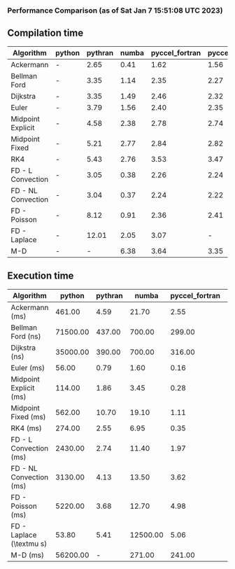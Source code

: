 ### Performance Comparison (as of Sat Jan  7 15:51:08 UTC 2023)
## Compilation time
Algorithm                 | python                    | pythran                   | numba                     | pyccel_fortran            | pyccel_c                 
------------------------- | ------------------------- | ------------------------- | ------------------------- | ------------------------- | -------------------------
Ackermann                 | -                         | 2.65                      | 0.41                      | 1.62                      | 1.56                     
Bellman Ford              | -                         | 3.35                      | 1.14                      | 2.35                      | 2.27                     
Dijkstra                  | -                         | 3.35                      | 1.49                      | 2.46                      | 2.32                     
Euler                     | -                         | 3.79                      | 1.56                      | 2.40                      | 2.35                     
Midpoint Explicit         | -                         | 4.58                      | 2.38                      | 2.78                      | 2.74                     
Midpoint Fixed            | -                         | 5.21                      | 2.77                      | 2.84                      | 2.82                     
RK4                       | -                         | 5.43                      | 2.76                      | 3.53                      | 3.47                     
FD - L Convection         | -                         | 3.05                      | 0.38                      | 2.26                      | 2.24                     
FD - NL Convection        | -                         | 3.04                      | 0.37                      | 2.24                      | 2.22                     
FD - Poisson              | -                         | 8.12                      | 0.91                      | 2.36                      | 2.41                     
FD - Laplace              | -                         | 12.01                     | 2.05                      | 3.07                      | -                        
M-D                       | -                         | -                         | 6.38                      | 3.64                      | 3.35                     

## Execution time
Algorithm                 | python                    | pythran                   | numba                     | pyccel_fortran            | pyccel_c                 
------------------------- | ------------------------- | ------------------------- | ------------------------- | ------------------------- | -------------------------
Ackermann (ms)            | 461.00                    | 4.59                      | 21.70                     | 2.55                      | 2.82                     
Bellman Ford (ns)         | 71500.00                  | 437.00                    | 700.00                    | 299.00                    | 578.00                   
Dijkstra (ns)             | 35000.00                  | 390.00                    | 700.00                    | 316.00                    | 558.00                   
Euler (ms)                | 56.00                     | 0.79                      | 1.60                      | 0.16                      | 3.51                     
Midpoint Explicit (ms)    | 114.00                    | 1.86                      | 3.45                      | 0.28                      | 6.38                     
Midpoint Fixed (ms)       | 562.00                    | 10.70                     | 19.10                     | 1.11                      | 27.40                    
RK4 (ms)                  | 274.00                    | 2.55                      | 6.95                      | 0.35                      | 7.48                     
FD - L Convection (ms)    | 2430.00                   | 2.74                      | 11.40                     | 1.97                      | 2.03                     
FD - NL Convection (ms)   | 3130.00                   | 4.13                      | 13.50                     | 3.62                      | 3.75                     
FD - Poisson (ms)         | 5220.00                   | 3.68                      | 12.70                     | 4.98                      | 2.43                     
FD - Laplace (\textmu s)  | 53.80                     | 5.41                      | 12500.00                  | 5.06                      | -                        
M-D (ms)                  | 56200.00                  | -                         | 271.00                    | 241.00                    | 261.00                   
